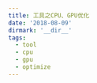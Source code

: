 ```yaml
---
title: 工具之CPU、GPU优化
date: '2018-08-09'
dirmark: '__dir__'
tags:
  - tool
  - cpu
  - gpu
  - optimize
---
```


